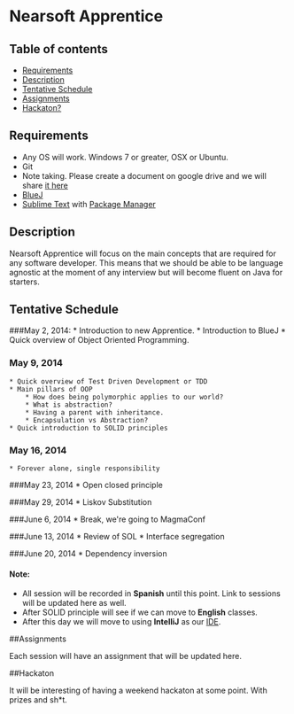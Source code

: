 # Nearsoft Apprentice

## Table of contents

* [Requirements](#requirements)
* [Description](#description)
* [Tentative Schedule](#tentative-schedule)
* [Assignments](#assignments)
* [Hackaton?](#hackaton)


## Requirements

* Any OS will work. Windows 7 or greater, OSX or Ubuntu.
* Git
* Note taking. Please create a document on google drive and we will share [it here](http://goo.gl/mvIc8Z)
* [BlueJ](http://bluej.org)
* [Sublime Text](http://www.sublimetext.com/2) with [Package Manager](https://sublime.wbond.net/)

## Description
Nearsoft Apprentice will focus on the main concepts that are required for any software developer. This means that we should be able to be language agnostic at the moment of any interview but will become fluent on Java for starters.

## Tentative Schedule

###May 2, 2014:
	* Introduction to new Apprentice.
	* Introduction to BlueJ
	* Quick overview of Object Oriented Programming.

### May 9, 2014
	* Quick overview of Test Driven Development or TDD
	* Main pillars of OOP
		* How does being polymorphic applies to our world?
		* What is abstraction?
		* Having a parent with inheritance.
		* Encapsulation vs Abstraction?
	* Quick introduction to SOLID principles

### May 16, 2014
	* Forever alone, single responsibility

###May 23, 2014
	* Open closed principle

###May 29, 2014
	* Liskov Substitution

###June 6, 2014
	* Break, we're going to MagmaConf

###June 13, 2014
	* Review of SOL
	* Interface segregation

###June 20, 2014
	* Dependency inversion

#### Note:
* All session will be recorded in __Spanish__ until this point. Link to sessions will be updated here as well.
* After SOLID principle will see if we can move to __English__ classes.
* After this day we will move to using __IntelliJ__ as our [IDE](https://www.google.com/url?sa=t&rct=j&q=&esrc=s&source=web&cd=1&cad=rja&uact=8&ved=0CCUQFjAA&url=http%3A%2F%2Fen.wikipedia.org%2Fwiki%2FIntegrated_development_environment&ei=U9tjU_vTI8W2yAT9oYDYCw&usg=AFQjCNGzsgW3CZUA74q_DmV7NnnkIxNZIw&bvm=bv.65636070,bs.1,d.cGU).

##Assignments

Each session will have an assignment that will be updated here.


##Hackaton

It will be interesting of having a weekend hackaton at some point. With prizes and sh*t.
